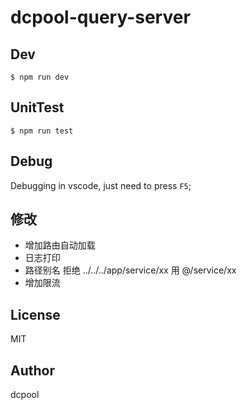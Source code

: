 # dcpool-query-server


## Dev

```
$ npm run dev
```

## UnitTest

```
$ npm run test
```

## Debug

Debugging in vscode, just need to press `F5`;

## 修改

- 增加路由自动加载
- 日志打印
- 路径别名 拒绝 ../../../app/service/xx 用 @/service/xx
- 增加限流

## License

MIT

## Author

dcpool


